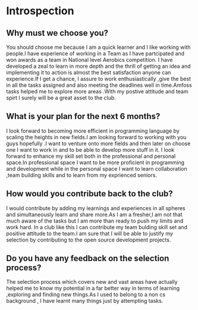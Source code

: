 # Introspection

## Why  must we  choose you?
You should choose me because I am a quick learner and  I like working with  people.I have experience of working in a Team as I have partcipated and won awards as a team in National level Aerobics competition.
I have developed a zeal to learn in more depth and the thrill of getting an idea and implementing it to action is almost the best satisfaction anyone can experience.If I get a chance, I assure to work enthusiastically ,give the best in all the tasks assigned and also meeting the deadlines well in time.Amfoss tasks helped me to explore more areas .With my postive attitude and team spirt I surely will be a great asset to the club.


## What is your plan for the next 6 months?
I look forward to becoming more efficient in programming language by scaling the heights in new fields.I am looking forward to working with you guys hopefully .I want to venture onto more  fields and then later on choose one I want to work in and to  be able to develop more stuff in it. I look forward to enhance my skill set both in the professional and personal space.In professional space I want to be more proficient in programming and development while in the personal space I want to learn collaboration ,team building skills and to learn from my exprienced seniors.



## How would you contribute back to the club?
I would contribute by adding my  learnings  and experiences in all spheres and  simultaneously learn and share more.As I am a fresher,I am not that much aware of the tasks but I am more than ready to push my limits and work hard. In a club like this I can contribute my team bulding skill set and positive attitude to the team.I am sure that I  will be able to justify my selection by contributing to the open source development projects.

## Do you have any feedback on the selection process?
The selection process which covers new and vast areas have actually helped me to know my potential in a far better way in terms of learning ,exploring and finding new things.As I used to belong to a non cs background , I have learnt many things just by attempting tasks.

